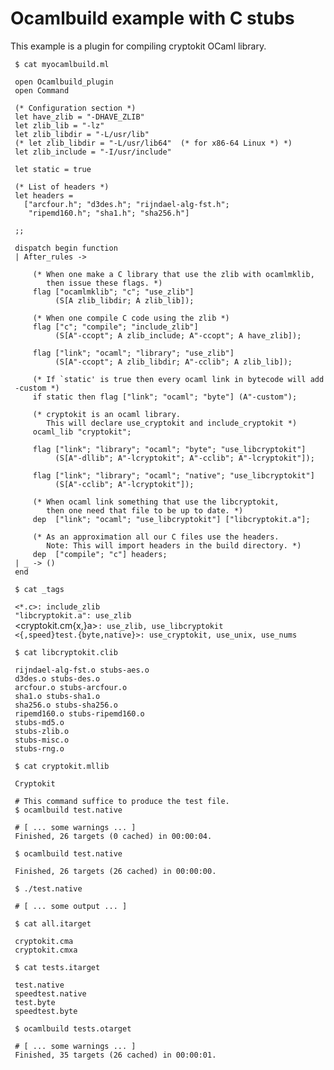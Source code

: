 # Ocamlbuild example with C stubs
This example is a plugin for compiling cryptokit OCaml library.

` $ cat myocamlbuild.ml`

` open Ocamlbuild_plugin`<br />` open Command`<br />` `<br />` (* Configuration section *)`<br />` let have_zlib = "-DHAVE_ZLIB"`<br />` let zlib_lib = "-lz"`<br />` let zlib_libdir = "-L/usr/lib"`<br />` (* let zlib_libdir = "-L/usr/lib64"  (* for x86-64 Linux *) *)`<br />` let zlib_include = "-I/usr/include"`<br />` `<br />` let static = true`<br />` `<br />` (* List of headers *)`<br />` let headers =`<br />`   ["arcfour.h"; "d3des.h"; "rijndael-alg-fst.h";`<br />`    "ripemd160.h"; "sha1.h"; "sha256.h"]`<br />` `<br />` ;;`<br />` `<br />` dispatch begin function`<br />` | After_rules ->`<br />` `<br />`     (* When one make a C library that use the zlib with ocamlmklib,`<br />`        then issue these flags. *)`<br />`     flag ["ocamlmklib"; "c"; "use_zlib"]`<br />`          (S[A zlib_libdir; A zlib_lib]);`<br />` `<br />`     (* When one compile C code using the zlib *)`<br />`     flag ["c"; "compile"; "include_zlib"]`<br />`          (S[A"-ccopt"; A zlib_include; A"-ccopt"; A have_zlib]);`<br />` `<br />`     flag ["link"; "ocaml"; "library"; "use_zlib"]`<br />`          (S[A"-ccopt"; A zlib_libdir; A"-cclib"; A zlib_lib]);`<br />` `<br />``     (* If `static' is true then every ocaml link in bytecode will add -custom *)``<br />`     if static then flag ["link"; "ocaml"; "byte"] (A"-custom");`<br />` `<br />`     (* cryptokit is an ocaml library.`<br />`        This will declare use_cryptokit and include_cryptokit *)`<br />`     ocaml_lib "cryptokit";`<br />` `<br />`     flag ["link"; "library"; "ocaml"; "byte"; "use_libcryptokit"]`<br />`          (S[A"-dllib"; A"-lcryptokit"; A"-cclib"; A"-lcryptokit"]);`<br />` `<br />`     flag ["link"; "library"; "ocaml"; "native"; "use_libcryptokit"]`<br />`          (S[A"-cclib"; A"-lcryptokit"]);`<br />` `<br />`     (* When ocaml link something that use the libcryptokit,`<br />`        then one need that file to be up to date. *)`<br />`     dep  ["link"; "ocaml"; "use_libcryptokit"] ["libcryptokit.a"];`<br />` `<br />`     (* As an approximation all our C files use the headers.`<br />`        Note: This will import headers in the build directory. *)`<br />`     dep  ["compile"; "c"] headers;`<br />` | _ -> ()`<br />` end`

` $ cat _tags`

` <*.c>: include_zlib`<br />` "libcryptokit.a": use_zlib`<br />` `<cryptokit.cm{x,}a\>`: use_zlib, use_libcryptokit`<br />` <{,speed}test.{byte,native}>: use_cryptokit, use_unix, use_nums`

` $ cat libcryptokit.clib`

` rijndael-alg-fst.o stubs-aes.o`<br />` d3des.o stubs-des.o`<br />` arcfour.o stubs-arcfour.o`<br />` sha1.o stubs-sha1.o`<br />` sha256.o stubs-sha256.o`<br />` ripemd160.o stubs-ripemd160.o`<br />` stubs-md5.o`<br />` stubs-zlib.o`<br />` stubs-misc.o`<br />` stubs-rng.o`

` $ cat cryptokit.mllib`

` Cryptokit`

` # This command suffice to produce the test file.`<br />` $ ocamlbuild test.native`

` # [ ... some warnings ... ]`<br />` Finished, 26 targets (0 cached) in 00:00:04.`

` $ ocamlbuild test.native`

` Finished, 26 targets (26 cached) in 00:00:00.`

` $ ./test.native`

` # [ ... some output ... ]`<br />` `<br />` $ cat all.itarget`

` cryptokit.cma`<br />` cryptokit.cmxa`

` $ cat tests.itarget`

` test.native`<br />` speedtest.native`<br />` test.byte`<br />` speedtest.byte`

` $ ocamlbuild tests.otarget`

` # [ ... some warnings ... ]`<br />` Finished, 35 targets (26 cached) in 00:00:01.`

